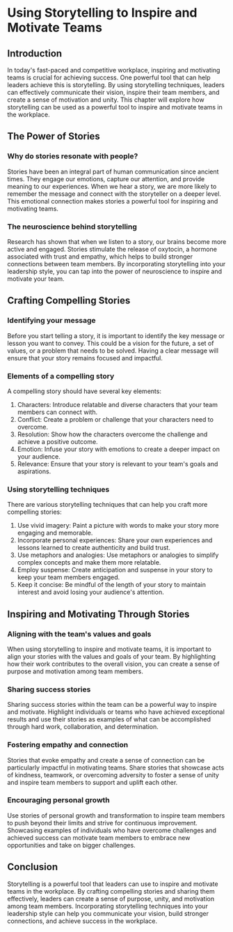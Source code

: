 # Using Storytelling to Inspire and Motivate Teams

## Introduction

In today's fast-paced and competitive workplace, inspiring and motivating teams is crucial for achieving success. One powerful tool that can help leaders achieve this is storytelling. By using storytelling techniques, leaders can effectively communicate their vision, inspire their team members, and create a sense of motivation and unity. This chapter will explore how storytelling can be used as a powerful tool to inspire and motivate teams in the workplace.

## The Power of Stories

### Why do stories resonate with people?

Stories have been an integral part of human communication since ancient times. They engage our emotions, capture our attention, and provide meaning to our experiences. When we hear a story, we are more likely to remember the message and connect with the storyteller on a deeper level. This emotional connection makes stories a powerful tool for inspiring and motivating teams.

### The neuroscience behind storytelling

Research has shown that when we listen to a story, our brains become more active and engaged. Stories stimulate the release of oxytocin, a hormone associated with trust and empathy, which helps to build stronger connections between team members. By incorporating storytelling into your leadership style, you can tap into the power of neuroscience to inspire and motivate your team.

## Crafting Compelling Stories

### Identifying your message

Before you start telling a story, it is important to identify the key message or lesson you want to convey. This could be a vision for the future, a set of values, or a problem that needs to be solved. Having a clear message will ensure that your story remains focused and impactful.

### Elements of a compelling story

A compelling story should have several key elements:

1. Characters: Introduce relatable and diverse characters that your team members can connect with.
2. Conflict: Create a problem or challenge that your characters need to overcome.
3. Resolution: Show how the characters overcome the challenge and achieve a positive outcome.
4. Emotion: Infuse your story with emotions to create a deeper impact on your audience.
5. Relevance: Ensure that your story is relevant to your team's goals and aspirations.

### Using storytelling techniques

There are various storytelling techniques that can help you craft more compelling stories:

1. Use vivid imagery: Paint a picture with words to make your story more engaging and memorable.
2. Incorporate personal experiences: Share your own experiences and lessons learned to create authenticity and build trust.
3. Use metaphors and analogies: Use metaphors or analogies to simplify complex concepts and make them more relatable.
4. Employ suspense: Create anticipation and suspense in your story to keep your team members engaged.
5. Keep it concise: Be mindful of the length of your story to maintain interest and avoid losing your audience's attention.

## Inspiring and Motivating Through Stories

### Aligning with the team's values and goals

When using storytelling to inspire and motivate teams, it is important to align your stories with the values and goals of your team. By highlighting how their work contributes to the overall vision, you can create a sense of purpose and motivation among team members.

### Sharing success stories

Sharing success stories within the team can be a powerful way to inspire and motivate. Highlight individuals or teams who have achieved exceptional results and use their stories as examples of what can be accomplished through hard work, collaboration, and determination.

### Fostering empathy and connection

Stories that evoke empathy and create a sense of connection can be particularly impactful in motivating teams. Share stories that showcase acts of kindness, teamwork, or overcoming adversity to foster a sense of unity and inspire team members to support and uplift each other.

### Encouraging personal growth

Use stories of personal growth and transformation to inspire team members to push beyond their limits and strive for continuous improvement. Showcasing examples of individuals who have overcome challenges and achieved success can motivate team members to embrace new opportunities and take on bigger challenges.

## Conclusion

Storytelling is a powerful tool that leaders can use to inspire and motivate teams in the workplace. By crafting compelling stories and sharing them effectively, leaders can create a sense of purpose, unity, and motivation among team members. Incorporating storytelling techniques into your leadership style can help you communicate your vision, build stronger connections, and achieve success in the workplace.
